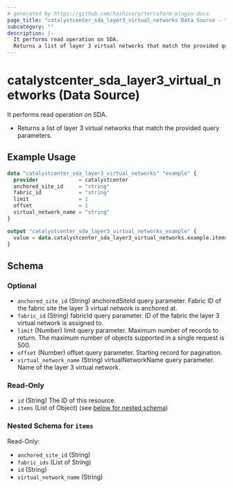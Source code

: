 ```yaml
---
# generated by https://github.com/hashicorp/terraform-plugin-docs
page_title: "catalystcenter_sda_layer3_virtual_networks Data Source - terraform-provider-catalystcenter"
subcategory: ""
description: |-
  It performs read operation on SDA.
  Returns a list of layer 3 virtual networks that match the provided query parameters.
---
```


# catalystcenter_sda_layer3_virtual_networks (Data Source)

It performs read operation on SDA.

- Returns a list of layer 3 virtual networks that match the provided query parameters.

## Example Usage

```terraform
data "catalystcenter_sda_layer3_virtual_networks" "example" {
  provider             = catalystcenter
  anchored_site_id     = "string"
  fabric_id            = "string"
  limit                = 1
  offset               = 1
  virtual_network_name = "string"
}

output "catalystcenter_sda_layer3_virtual_networks_example" {
  value = data.catalystcenter_sda_layer3_virtual_networks.example.items
}
```

<!-- schema generated by tfplugindocs -->
## Schema

### Optional

- `anchored_site_id` (String) anchoredSiteId query parameter. Fabric ID of the fabric site the layer 3 virtual network is anchored at.
- `fabric_id` (String) fabricId query parameter. ID of the fabric the layer 3 virtual network is assigned to.
- `limit` (Number) limit query parameter. Maximum number of records to return. The maximum number of objects supported in a single request is 500.
- `offset` (Number) offset query parameter. Starting record for pagination.
- `virtual_network_name` (String) virtualNetworkName query parameter. Name of the layer 3 virtual network.

### Read-Only

- `id` (String) The ID of this resource.
- `items` (List of Object) (see [below for nested schema](#nestedatt--items))

<a id="nestedatt--items"></a>
### Nested Schema for `items`

Read-Only:

- `anchored_site_id` (String)
- `fabric_ids` (List of String)
- `id` (String)
- `virtual_network_name` (String)
